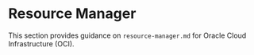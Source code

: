 # Resource Manager

This section provides guidance on `resource-manager.md` for Oracle Cloud Infrastructure (OCI).